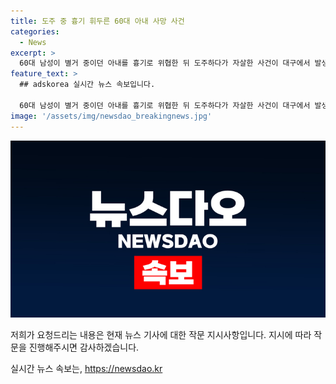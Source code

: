 ```yaml
---
title: 도주 중 흉기 휘두른 60대 아내 사망 사건
categories:
  - News
excerpt: >
  60대 남성이 별거 중이던 아내를 흉기로 위협한 뒤 도주하다가 자살한 사건이 대구에서 발생했다. 남성은 음주 상태였고 경찰은 사망 후 사건을 종결할 예정이라고 밝혔다. 이와 함께 자살 예방 상담전화 ☎109을 통해 어려움을 겪는 사람들이 도움을 받을 수 있도록 안내했다.
feature_text: >
  ## adskorea 실시간 뉴스 속보입니다.

  60대 남성이 별거 중이던 아내를 흉기로 위협한 뒤 도주하다가 자살한 사건이 대구에서 발생했다. 남성은 음주 상태였고 경찰은 사망 후 사건을 종결할 예정이라고 밝혔다. 이와 함께 자살 예방 상담전화 ☎109을 통해 어려움을 겪는 사람들이 도움을 받을 수 있도록 안내했다.
image: '/assets/img/newsdao_breakingnews.jpg'
---
```


<p><img src="/assets/img/newsdao_breakingnews.jpg" alt="adskorea 속보" /></p>

<p>저희가 요청드리는 내용은 현재 뉴스 기사에 대한 작문 지시사항입니다. 지시에 따라 작문을 진행해주시면 감사하겠습니다.</p>
실시간 뉴스 속보는, <a href="https://newsdao.kr" rel="dofollow">https://newsdao.kr</a>


